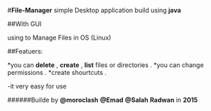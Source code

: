 #**File-Manager** simple Desktop application build using **java**
           
           
##With GUI


using to Manage Files in OS (Linux)


##Featuers:

*you can **delete** , **create** , **list** files or directories .
*you can change permissions .
*create shourtcuts .


-it very easy for use



######Builde by **@moroclash** **@Emad** **@Salah** **Radwan** in **2015**
